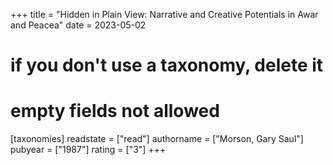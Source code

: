 +++
title = "Hidden in Plain View: Narrative and Creative Potentials in Awar and Peacea"
date = 2023-05-02
# if you don't use a taxonomy, delete it
# empty fields not allowed
[taxonomies]
  readstate = ["read"]
  authorname = ["Morson, Gary Saul"]
  pubyear = ["1987"]
  rating = ["3"]
+++

